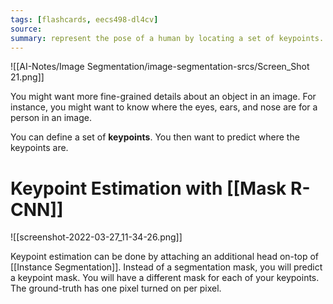 ```yaml
---
tags: [flashcards, eecs498-dl4cv]
source:
summary: represent the pose of a human by locating a set of keypoints.
---
```


![[AI-Notes/Image Segmentation/image-segmentation-srcs/Screen_Shot 21.png]]

You might want more fine-grained details about an object in an image. For instance, you might want to know where the eyes, ears, and nose are for a person in an image.

You can define a set of **keypoints**. You then want to predict where the keypoints are. 

# Keypoint Estimation with [[Mask R-CNN]]
![[screenshot-2022-03-27_11-34-26.png]]

Keypoint estimation can be done by attaching an additional head on-top of [[Instance Segmentation]]. Instead of a segmentation mask, you will predict a keypoint mask. You will have a different mask for each of your keypoints. The ground-truth has one pixel turned on per pixel.